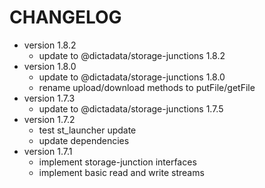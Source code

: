 # CHANGELOG

- version 1.8.2
  - update to @dictadata/storage-junctions 1.8.2
- version 1.8.0
  - update to @dictadata/storage-junctions 1.8.0
  - rename upload/download methods to putFile/getFile
- version 1.7.3
  - update to @dictadata/storage-junctions 1.7.5
- version 1.7.2
  - test st_launcher update
  - update dependencies
- version 1.7.1
  - implement storage-junction interfaces
  - implement basic read and write streams
